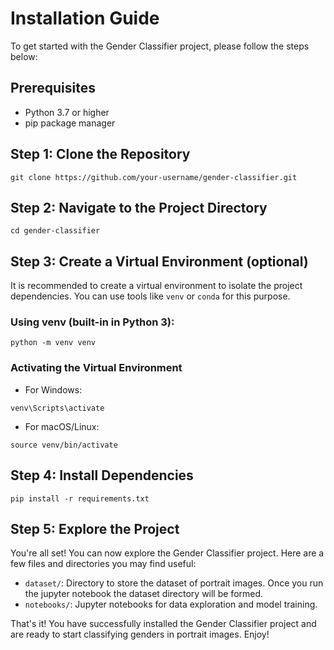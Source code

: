 # Installation Guide
To get started with the Gender Classifier project, please follow the steps below:

## Prerequisites
- Python 3.7 or higher
- pip package manager

## Step 1: Clone the Repository
```
git clone https://github.com/your-username/gender-classifier.git
```

## Step 2: Navigate to the Project Directory
```
cd gender-classifier
```

## Step 3: Create a Virtual Environment (optional)
It is recommended to create a virtual environment to isolate the project dependencies. You can use tools like `venv` or `conda` for this purpose.

### Using venv (built-in in Python 3):
```
python -m venv venv
```

### Activating the Virtual Environment
- For Windows:
```
venv\Scripts\activate
```
- For macOS/Linux:
```
source venv/bin/activate
```

## Step 4: Install Dependencies
```
pip install -r requirements.txt
```

## Step 5: Explore the Project
You're all set! You can now explore the Gender Classifier project. Here are a few files and directories you may find useful:

- `dataset/`: Directory to store the dataset of portrait images. Once you run the jupyter notebook the dataset directory will be formed.
- `notebooks/`: Jupyter notebooks for data exploration and model training.

That's it! You have successfully installed the Gender Classifier project and are ready to start classifying genders in portrait images. Enjoy!
